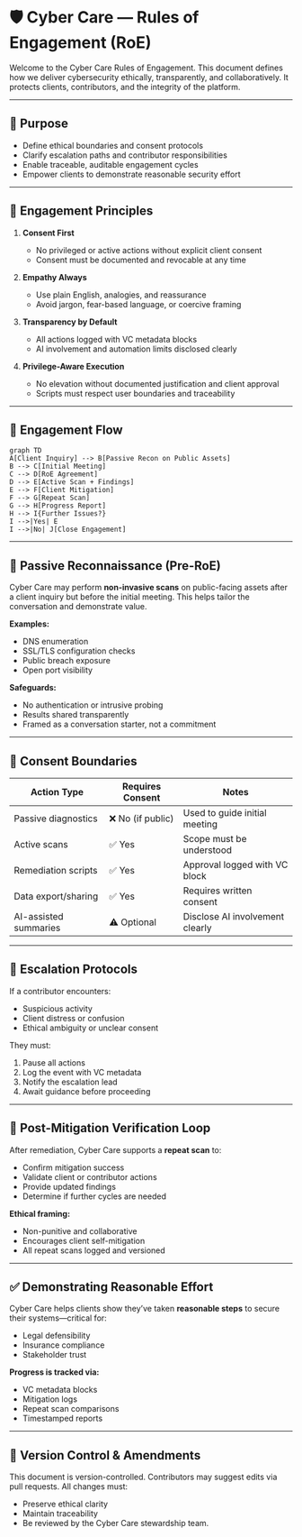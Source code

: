 # 🛡️ Cyber Care — Rules of Engagement (RoE)

Welcome to the Cyber Care Rules of Engagement. This document defines how we deliver cybersecurity ethically, transparently, and collaboratively. It protects clients, contributors, and the integrity of the platform.

---

## 📌 Purpose

- Define ethical boundaries and consent protocols
- Clarify escalation paths and contributor responsibilities
- Enable traceable, auditable engagement cycles
- Empower clients to demonstrate reasonable security effort

---

## 🧭 Engagement Principles

1. **Consent First**  
   - No privileged or active actions without explicit client consent  
   - Consent must be documented and revocable at any time

2. **Empathy Always**  
   - Use plain English, analogies, and reassurance  
   - Avoid jargon, fear-based language, or coercive framing

3. **Transparency by Default**  
   - All actions logged with VC metadata blocks  
   - AI involvement and automation limits disclosed clearly

4. **Privilege-Aware Execution**  
   - No elevation without documented justification and client approval  
   - Scripts must respect user boundaries and traceability

---

## 🚦 Engagement Flow

```mermaid
graph TD
A[Client Inquiry] --> B[Passive Recon on Public Assets]
B --> C[Initial Meeting]
C --> D[RoE Agreement]
D --> E[Active Scan + Findings]
E --> F[Client Mitigation]
F --> G[Repeat Scan]
G --> H[Progress Report]
H --> I{Further Issues?}
I -->|Yes| E
I -->|No| J[Close Engagement]
```

---

## 🧪 Passive Reconnaissance (Pre-RoE)

Cyber Care may perform **non-invasive scans** on public-facing assets after a client inquiry but before the initial meeting. This helps tailor the conversation and demonstrate value.

**Examples:**
- DNS enumeration  
- SSL/TLS configuration checks  
- Public breach exposure  
- Open port visibility

**Safeguards:**
- No authentication or intrusive probing  
- Results shared transparently  
- Framed as a conversation starter, not a commitment

---

## 🔐 Consent Boundaries

| Action Type            | Requires Consent | Notes |
|------------------------|------------------|-------|
| Passive diagnostics    | ❌ No (if public) | Used to guide initial meeting |
| Active scans           | ✅ Yes            | Scope must be understood |
| Remediation scripts    | ✅ Yes            | Approval logged with VC block |
| Data export/sharing    | ✅ Yes            | Requires written consent |
| AI-assisted summaries  | ⚠️ Optional       | Disclose AI involvement clearly |

---

## 🚨 Escalation Protocols

If a contributor encounters:
- Suspicious activity  
- Client distress or confusion  
- Ethical ambiguity or unclear consent  

They must:
1. Pause all actions  
2. Log the event with VC metadata  
3. Notify the escalation lead  
4. Await guidance before proceeding

---

## 🔁 Post-Mitigation Verification Loop

After remediation, Cyber Care supports a **repeat scan** to:
- Confirm mitigation success  
- Validate client or contributor actions  
- Provide updated findings  
- Determine if further cycles are needed

**Ethical framing:**
- Non-punitive and collaborative  
- Encourages client self-mitigation  
- All repeat scans logged and versioned

---

## ✅ Demonstrating Reasonable Effort

Cyber Care helps clients show they’ve taken **reasonable steps** to secure their systems—critical for:
- Legal defensibility  
- Insurance compliance  
- Stakeholder trust

**Progress is tracked via:**
- VC metadata blocks  
- Mitigation logs  
- Repeat scan comparisons  
- Timestamped reports

---

## 🧾 Version Control & Amendments

This document is version-controlled. Contributors may suggest edits via pull requests. All changes must:
- Preserve ethical clarity  
- Maintain traceability  
- Be reviewed by the Cyber Care stewardship team.
